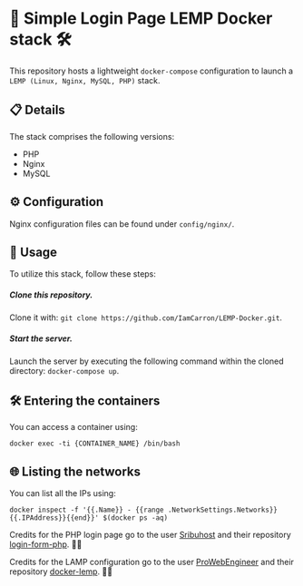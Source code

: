 # 🐳 Simple Login Page LEMP Docker stack 🛠️

This repository hosts a lightweight `docker-compose` configuration to launch a `LEMP (Linux, Nginx, MySQL, PHP)` stack.

## 📋 Details

The stack comprises the following versions:

* PHP
* Nginx
* MySQL

## ⚙️ Configuration

Nginx configuration files can be found under `config/nginx/`.

## 🚀 Usage

To utilize this stack, follow these steps:

##### Clone this repository.

Clone it with: `git clone https://github.com/IamCarron/LEMP-Docker.git`.

##### Start the server.

Launch the server by executing the following command within the cloned directory: `docker-compose up`.

## 🛠️ Entering the containers

You can access a container using:

`docker exec -ti {CONTAINER_NAME} /bin/bash`

## 🌐 Listing the networks

You can list all the IPs using:

`docker inspect -f '{{.Name}} - {{range .NetworkSettings.Networks}}{{.IPAddress}}{{end}}' $(docker ps -aq)`

Credits for the PHP login page go to the user [Sribuhost](https://github.com/Sribuhost) and their repository [login-form-php](https://github.com/Sribuhost/login-form-php). 🙌🎉

Credits for the LAMP configuration go to the user [ProWebEngineer](https://github.com/ProWebEngineer) and their repository [docker-lemp](https://github.com/ProWebEngineer/docker-lemp). 🙌🎉
